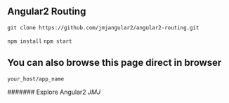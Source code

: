 ## Angular2 Routing



`git clone https://github.com/jmjangular2/angular2-routing.git`

`npm install`
`npm start`

## You can also browse this page direct in browser 
 `your_host/app_name`

####### Explore Angular2
_JMJ_